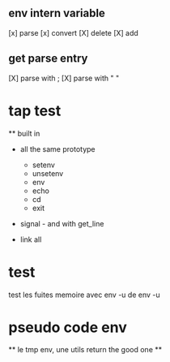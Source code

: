 ## env intern variable
[x] parse
[x] convert 
[X]  delete 
[X]  add

## get parse entry
[X] parse with ;
[X] parse with " "

# tap test
** built in 
   - all the same prototype
       * setenv
       * unsetenv
       * env 
       * echo
       * cd
       * exit

- signal - and with get_line
- link all


# test 
test les fuites memoire avec env -u de env -u



# pseudo code env 
** le tmp env, une utils return the good one
** 